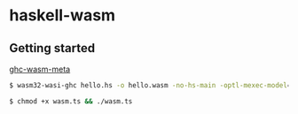 # haskell-wasm

## Getting started
[ghc-wasm-meta](https://gitlab.haskell.org/ghc/ghc-wasm-meta)

```bash
$ wasm32-wasi-ghc hello.hs -o hello.wasm -no-hs-main -optl-mexec-model=reactor -optl-Wl,--export=hs_init,--export=hello,--export=mallocBytes,--export=free,--export=h_eval

$ chmod +x wasm.ts && ./wasm.ts
```
